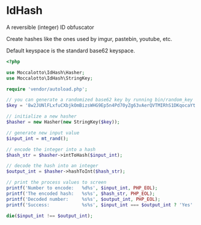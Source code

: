 # IdHash

A reversible (integer) ID obfuscator

Create hashes like the ones used by imgur, pastebin, youtube, etc.

Default keyspace is the standard base62 keyspace.

```php
<?php

use Moccalotto\IdHash\Hasher;
use Moccalotto\IdHash\StringKey;

require 'vendor/autoload.php';

// you can generate a randomized base62 key by running bin/random_key
$key = '8w2JUNlFLxfuCXbjkOmBizsWHG9Ep5n4Pd70yZg63vAerQVTMIRhS1DKqocaYt';

// initialize a new hasher
$hasher = new Hasher(new StringKey($key));

// generate new input value
$input_int = mt_rand();

// encode the integer into a hash
$hash_str = $hasher->intToHash($input_int);

// decode the hash into an integer
$output_int = $hasher->hashToInt($hash_str);

// print the process values to screen
printf('Number to encode:   %d%s', $input_int, PHP_EOL);
printf('The encoded hash:   %s%s', $hash_str, PHP_EOL);
printf('Decoded number:     %s%s', $output_int, PHP_EOL);
printf('Success:            %s%s', $input_int === $output_int ? 'Yes' : 'NO!', PHP_EOL);

die($input_int !== $output_int);
```
